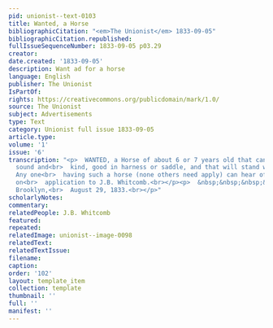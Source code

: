 ```yaml
---
pid: unionist--text-0103
title: Wanted, a Horse
bibliographicCitation: "<em>The Unionist</em> 1833-09-05"
bibliographicCitation.republished: 
fullIssueSequenceNumber: 1833-09-05 p03.29
creator: 
date.created: '1833-09-05'
description: Want ad for a horse
language: English
publisher: The Unionist
IsPartOf: 
rights: https://creativecommons.org/publicdomain/mark/1.0/
source: The Unionist
subject: Advertisements
type: Text
category: Unionist full issue 1833-09-05
article.type: 
volume: '1'
issue: '6'
transcription: "<p>  WANTED, a Horse of about 6 or 7 years old that can be warranted
  sound and<br>  kind, good in harness or saddle, and that will stand without tying.
  Any one<br>  having such a horse (none others need apply) can hear of a purchaser,
  on<br>  application to J.B. Whitcomb.<br></p><p>  &nbsp;&nbsp;&nbsp;&nbsp;&nbsp;&nbsp;&nbsp;&nbsp;&nbsp;&nbsp;&nbsp;
  Brooklyn,<br>  August 29, 1833.<br></p>"
scholarlyNotes: 
commentary: 
relatedPeople: J.B. Whitcomb
featured: 
repeated: 
relatedImage: unionist--image-0098
relatedText: 
relatedTextIssue: 
filename: 
caption: 
order: '102'
layout: template_item
collection: template
thumbnail: ''
full: ''
manifest: ''
---
```

